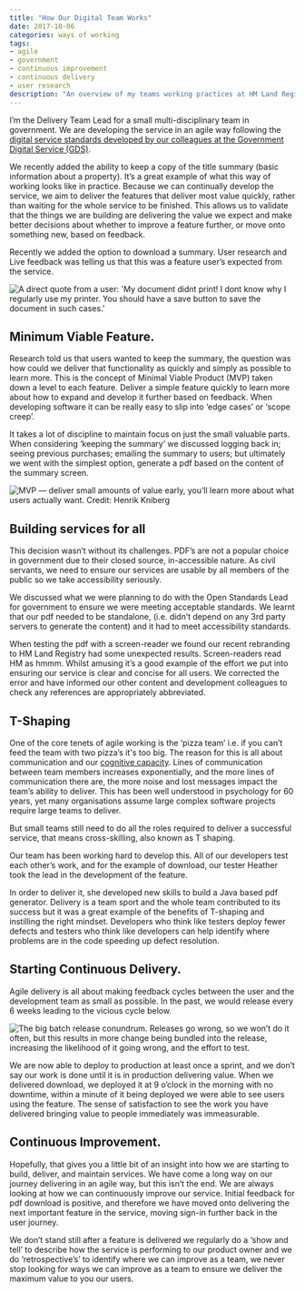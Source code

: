 ```yaml
---
title: "How Our Digital Team Works"
date: 2017-10-06
categories: ways of working
tags:
- agile
- government
- continuous improvement
- continuous delivery
- user research
description: "An overview of my teams working practices at HM Land Registry."
---
```


I’m the Delivery Team Lead for a small multi-disciplinary team in government. We are developing the service in an agile way following the [digital service standards developed by our colleagues at the Government Digital Service (GDS)](https://hmlandregistry.blog.gov.uk/2017/6/27/working-with-gds-to-develop-our-find-property-information-service/).

We recently added the ability to keep a copy of the title summary (basic information about a property). It’s a great example of what this way of working looks like in practice.
Because we can continually develop the service, we aim to deliver the features that deliver most value quickly, rather than waiting for the whole service to be finished. This allows us to validate that the things we are building are delivering the value we expect and make better decisions about whether to improve a feature further, or move onto something new, based on feedback.

Recently we added the option to download a summary. User research and Live feedback was telling us that this was a feature user’s expected from the service.

![](/images/what_users_were_saying.jpg "A direct quote from a user: 'My document didnt print! I dont know why I regularly use my printer. You should have a save button to save the document in such cases.'")

## Minimum Viable Feature.

Research told us that users wanted to keep the summary, the question was how could we deliver that functionality as quickly and simply as possible to learn more. This is the concept of Minimal Viable Product (MVP) taken down a level to each feature. Deliver a simple feature quickly to learn more about how to expand and develop it further based on feedback. When developing software it can be really easy to slip into ‘edge cases’ or ‘scope creep’. 

It takes a lot of discipline to maintain focus on just the small valuable parts.
When considering ‘keeping the summary’ we discussed logging back in; seeing previous purchases; emailing the summary to users; but ultimately we went with the simplest option, generate a pdf based on the content of the summary screen.

![](/images/mvp.jpg "MVP — deliver small amounts of value early, you’ll learn more about what users actually want. Credit: Henrik Kniberg")

## Building services for all

This decision wasn’t without its challenges. PDF’s are not a popular choice in government due to their closed source, in-accessible nature. As civil servants, we need to ensure our services are usable by all members of the public so we take accessibility seriously.

We discussed what we were planning to do with the Open Standards Lead for government to ensure we were meeting acceptable standards. We learnt that our pdf needed to be standalone, (i.e. didn’t depend on any 3rd party servers to generate the content) and it had to meet accessibility standards.

When testing the pdf with a screen-reader we found our recent rebranding to HM Land Registry had some unexpected results. Screen-readers read HM as hmmm. Whilst amusing it’s a good example of the effort we put into ensuring our service is clear and concise for all users. We corrected the error and have informed our other content and development colleagues to check any references are appropriately abbreviated.

## T-Shaping

One of the core tenets of agile working is the ‘pizza team’ i.e. if you can’t feed the team with two pizza’s it's too big. The reason for this is all about communication and our [cognitive capacity](https://en.wikipedia.org/wiki/Cognitive_load). Lines of communication between team members increases exponentially, and the more lines of communication there are, the more noise and lost messages impact the team’s ability to deliver. This has been well understood in psychology for 60 years, yet many organisations assume large complex software projects require large teams to deliver.

But small teams still need to do all the roles required to deliver a successful service, that means cross-skilling, also known as T shaping.

Our team has been working hard to develop this. All of our developers test each other’s work, and for the example of download, our tester Heather took the lead in the development of the feature.

In order to deliver it, she developed new skills to build a Java based pdf generator. Delivery is a team sport and the whole team contributed to its success but it was a great example of the benefits of T-shaping and instilling the right mindset. Developers who think like testers deploy fewer defects and testers who think like developers can help identify where problems are in the code speeding up defect resolution.

## Starting Continuous Delivery.

Agile delivery is all about making feedback cycles between the user and the development team as small as possible. In the past, we would release every 6 weeks leading to the vicious cycle below.

![](/images/releases.jpg "The big batch release conundrum. Releases go wrong, so we won’t do it often, but this results in more change being bundled into the release, increasing the likelihood of it going wrong, and the effort to test.")

We are now able to deploy to production at least once a sprint, and we don’t say our work is done until it is in production delivering value. When we delivered download, we deployed it at 9 o’clock in the morning with no downtime, within a minute of it being deployed we were able to see users using the feature. The sense of satisfaction to see the work you have delivered bringing value to people immediately was immeasurable.

## Continuous Improvement.

Hopefully, that gives you a little bit of an insight into how we are starting to build, deliver, and maintain services. We have come a long way on our journey delivering in an agile way, but this isn’t the end. We are always looking at how we can continuously improve our service. Initial feedback for pdf download is positive, and therefore we have moved onto delivering the next important feature in the service, moving sign-in further back in the user journey.

We don’t stand still after a feature is delivered we regularly do a ‘show and tell’ to describe how the service is performing to our product owner and we do ‘retrospective’s’ to identify where we can improve as a team, we never stop looking for ways we can improve as a team to ensure we deliver the maximum value to you our users.